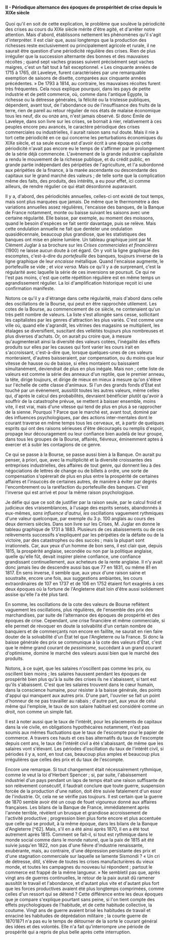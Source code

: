 #### II - Périodique alternance des époques de prospéritéet de crise depuis le XIXe siècle

Quoi qu'il en soit de cette explication, le problème que soulève la périodicité des crises au cours du XIXe siècle mérite d'être agité, et d'arrêter notre attention. Mais d'abord, établissons nettement les phénomènes qu'il s'agit d'interpréter. Il est clair que, aussi longtemps que la production des richesses reste exclusivement ou principalement agricole et rurale, il ne saurait être question d'une périodicité régulière des crises. Rien de plus irrégulier que la succession alternante des bonnes et des mauvaises récoltes ; quand sept vaches grasses suivent précisément sept vaches maigres, c'est un fait tout à fait exceptionnel. « Les cinquante années de 1715 à 1765, dit Laveleye, furent caractérisées par une remarquable exemption de saisons de disette, comparées aux cinquante années précédentes. » De 1793 à 1814, au contraire, les mauvaises récoltes furent très fréquentes. Cela nous explique pourquoi, dans les pays de petite industrie et de petit commerce, où, comme dans l'antique Égypte, la richesse ou la détresse générales, la félicité ou la tristesse publiques, dépendent, avant tout, de l'abondance ou de l'insuffisance des fruits de la terre, rien de pareil au retour régulier de nos états de malaise économique tous les neuf, dix ou onze ans, n'est jamais observé. Si donc Émile de Laveleye, dans son livre sur les crises, se bornait à nier, relativement à ces peuples encore peu avancés, le caractère périodique des crises commerciales ou industrielles, il aurait raison sans nul doute. Mais il nie à tort cette périodicité en ce qui concerne les perturbations économiques du XIXe siècle, et sa seule excuse est d'avoir écrit à une époque où cette périodicité n'avait pas encore eu le temps de s'affirmer par le prolongement de la série déjà commencée. L'avènement de la grande industrie capitaliste a rendu le mouvement de la richesse publique, et du crédit public, en grande partie indépendant des péripéties de l'agriculture, et l'a subordonné aux péripéties de la finance, à la marée ascendante ou descendante des capitaux sur le grand marché des valeurs ; de telle sorte que la complication même des faits, des produits, des intérêts, a eu pour effet, ici comme ailleurs, de rendre régulier ce qui était désordonné auparavant.

Il y a, d'abord, des périodicités annuelles, celles-ci ont existé de tout temps, mais sont plus marquées que jamais. De même que le thermomètre a des variations annuelles assez régulières, l'encaisse des banques, de la Banque de France notamment, monte ou baisse suivant les saisons avec une certaine régularité. Elle baisse, par exemple, au moment des moissons, quand le besoin d'espèces se fait sentir davantage, puis se relève. Mais cette ondulation annuelle ne fait que denteler une ondulation quasidécennale, beaucoup plus grandiose, que les statistiques des banques ont mise en pleine lumière. Un tableau graphique joint par M. Clément Juglar à sa brochure sur les _Crises commerciales et financières_ (1900) ne laisse aucun doute à cet égard. On y voit la ligne graphique des escomptes, c'est-à-dire du _portefeuille_ des banques, toujours inverse de la ligne graphique de leur _encaisse_ métallique. Quand l'encaisse augmente, le portefeuille se vide ; et _vice versa._ Mais ce qu'il y a de surprenant, c'est la régularité avec laquelle la série de ces inversions se poursuit. Ce qui ne l'est pas moins, c'est que cette répétition régulière est en même temps un agrandissement régulier. La loi d'amplification historique reçoit ici une confirmation manifeste.

Notons ce qu'il y a d'étrange dans cette régularité, mais d'abord dans celle des oscillations de la Bourse, qui peut en être rapprochée utilement. Les cotes de la Bourse, au commencement de ce siècle, ne contenaient qu'un très petit nombre de valeurs. La liste s'est allongée sans cesse, sollicitant les capitalistes par les genres d'attraction les plus variés. C'est comme une ville où, quand elle s'agrandit, les vitrines des magasins se multiplient, les étalages se diversifient, suscitant des velléités toujours plus nombreuses et plus diverses d'achats. Or, on aurait pu croire que, à mesure qu'augmenterait ainsi la diversité des valeurs cotées, l'inégalité des effets produits sur elles par les causes qui font varier les cours irait en s'accroissant, c'est-à-dire que, lorsque quelques-unes de ces valeurs monteraient, d'autres baisseraient, par compensation, ou du moins que leur vitesse de hausse ou de baisse, si elles montaient ou baissaient simultanément, deviendrait de plus en plus inégale. Mais non ; cette liste de valeurs est comme la série des anneaux d'un reptile, que le premier anneau, la tête, dirige toujours, et dirige de mieux en mieux à mesure qu'on s'élève sur l'échelle de cette classe d'animaux. Si l'un des grands fonds d'État est touché par un événement, aussitôt toutes les autres valeurs, même celles qui, d'après le calcul des probabilités, devraient bénéficier plutôt qu'avoir à souffrir de la catastrophe prévue, se mettent à baisser ensemble, moins vite, il est vrai, mais d'une vitesse qui tend de plus en plus à se rapprocher de la sienne. Pourquoi ? Parce que le marché est, avant tout, dominé par des influences psychologiques, par des actions inter-mentales dont le courant traverse en même temps tous les cerveaux, et, à partir de quelques esprits qui ont des raisons sérieuses d'être découragés ou remplis d'espoir, propage leur découragement ou leur confiance bien audelà de leur groupe, dans tous les groupes de la Bourse, affairés, fiévreux, éminemment aptes à exercer et à subir les contagions de ce genre.

Ce qui se passe à la Bourse, se passe aussi bien à la Banque. On aurait pu penser, à priori, que, avec la multiplicité et la diversité croissantes des entreprises industrielles, des affaires de tout genre, qui donnent lieu à des négociations de lettres de change ou de billets à ordre, une sorte de compensation s'opèrerait de plus en plus entre la prospérité de certaines affaires et l'insuccès de certaines autres, de manière à éviter par degrés l'encombrement ou la raréfaction du portefeuille des banques. C'est l'inverse qui est arrivé et pour la même raison psychologique.

Je défie qui que ce soit de justifier par la raison seule, par le calcul froid et judicieux des vraisemblances, à l'usage des esprits sensés, abandonnés à eux-mêmes, _sans influence d'autrui, les_ oscillations vaguement rythmiques d'une valeur quelconque, par exemple du 3 p. 100 anglais au cours des deux derniers siècles. Dans son livre sur les Crises, M. Juglar en donne le tableau graphique de 1731 à 1883\. Plusieurs de ces abaissements ou de ces relèvements successifs s'expliquent par les péripéties de la défaite ou de la victoire, par des catastrophes ou des succès ; mais la plupart sont irrationnels. Car, aux yeux d'un homme de bon sens, il est clair que, depuis 1815, la prospérité anglaise, secondée ou non par la politique anglaise, quelle qu'elle fût, devait inspirer pleine confiance, une confiance grandissant continuellement, aux acheteurs de la rente anglaise. Il n'y avait donc jamais lieu de descendre aussi bas que 77 en 1831, ou même 81 en 1817\. En sens inverse, il semble que, aux yeux d'une raison saine et soustraite, encore une fois, aux suggestions ambiantes, les cours extraordinaires de 107 en 1737 et de 106 en 1752 étaient fort exagérés à ces deux époques où la fortune de l'Angleterre était loin d'être aussi solidement assise qu'elle l'a été plus tard.

En somme, les oscillations de la cote des valeurs de Bourse reflètent vaguement les oscillations, plus régulières, de l'ensemble des prix des marchandises, par suite de l'alternance des époques de prospérité et des époques de crise. Cependant, une crise financière et même commerciale, si elle permet de révoquer en doute la solvabilité d'un certain nombre de banquiers et de commerçants non encore en faillite, ne saurait en rien faire douter de la solvabilité d'un État tel que l'Angleterre ou la France. Si donc la baisse générale des prix se communique à la cote des valeurs d'État, c'est que le même grand courant de _pessimisme,_ succédant à un grand courant d'optimisme, domine le marché des valeurs aussi bien que le marché des produits.

Notons, à ce sujet, que les salaires n'oscillent pas comme les prix, ou oscillent bien moins ; les salaires haussent pendant les époques de prospérité bien plus qu'à la suite des crises ils ne s'abaissent, si tant est qu'ils s'abaissent. C'est que les salaires trouvent dans le cœur humain, dans la conscience humaine, pour résister à la baisse générale, des points d'appui qui manquent aux autres prix. D'une part, l'ouvrier se fait un point d'honneur de ne pas travailler au rabais ; d'autre part, aux yeux de celui même qui l'emploie, le taux de son salaire habituel est considéré comme un droit, non comme un simple fait.

Il est à noter aussi que le taux de l'intérêt, pour les placements de capitaux dans la vie civile, en obligations hypothécaires notamment, n'est pas soumis aux mêmes fluctuations que le taux de l'escompte pour le papier de commerce. A travers ces hauts et ces bas alternatifs du taux de l'escompte depuis cent ans, le taux de l'intérêt civil a été s'abaissant, de même que les salaires vont s'élevant. Les périodes d'oscillation du taux de l'intérêt civil, si périodes il y a, sont, en tout cas, beaucoup plus amples et beaucoup plus irrégulières que celles des prix et du taux de l'escompte.

Encore une remarque. Si tout changement était nécessairement rythmique, comme le veut la loi d'Herbert Spencer ; si, par suite, l'abaissement industriel d'un pays pendant un laps de temps était une raison suffisante de son relèvement consécutif, il faudrait conclure que toute guerre, suspension forcée de la production d'une nation, doit être suivie fatalement d'un essor de l'industrie. Or, cela ne se vérifie pas toujours. Il est certain que la guerre de 1870 semble avoir été un coup de fouet vigoureux donné aux affaires françaises. Les bilans de la Banque de France, immédiatement après l'année terrible, révèlent un brusque et grandiose accroissement de l'activité productive ; progression bien plus forte encore et plus accentuée que celle qui se produit, à la même époque, dans les bilans de la Banque d'Angleterre [^62]. Mais, s'il en a été ainsi après 1870, il en a été tout autrement après 1815\. Comment se fait-il, si tout est rythmique dans le monde social comme dans le monde naturel, que la paix de 1815 ait été suivie jusqu'en 1822, non pas d'une fièvre d'industrie renaissante, exubérante, mais, au contraire, d'une dépression persistante des prix et d'une stagnation commerciale sur laquelle se lamente Sismondi ? « Un cri de détresse, ditil, s'élève de toutes les crises manufacturières du vieux monde, et toutes les campagnes du nouveau lui répondent ; partout le commerce est frappé de la même langueur. » Ne sembletil pas que, après vingt ans de guerres continuelles, le retour de la paix aurait dû ramener aussitôt le travail et l'abondance, et d'autant plus vite et d'autant plus fort que les forces productives avaient été plus longtemps comprimées, comme celles d'un ressort qui se détend ? Cette différence entre les deux époques que je compare s'explique pourtant sans peine, si l'on tient compte des effets psychologiques de l'habitude, et de cette habitude collective, la coutume. Vingt ans de guerre avaient brisé les habitudes de travail et enraciné les habitudes de déprédation militaire ; la courte guerre de 18701871 n'a pas eu le temps de détourner de la sorte le courant général des idées et des volontés. Elle n'a fait qu'interrompre une période de prospérité qui a repris de plus belle après cette interruption.
